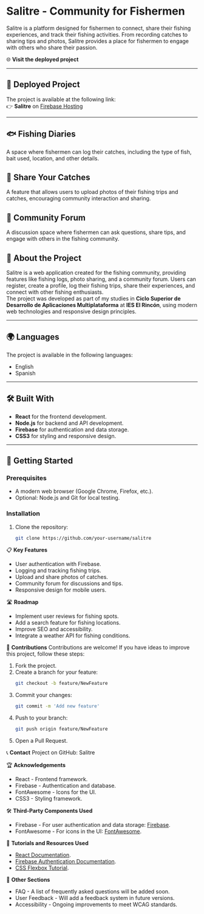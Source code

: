 # Salitre - Community for Fishermen
Salitre is a platform designed for fishermen to connect, share their fishing experiences, and track their fishing activities. From recording catches to sharing tips and photos, Salitre provides a place for fishermen to engage with others who share their passion.

🌐 **Visit the deployed project**

---

## 🌟 **Deployed Project**
The project is available at the following link:  
👉 **Salitre** on [Firebase Hosting](https://your-firebase-link-here)

---

## 🐟 **Fishing Diaries**
A space where fishermen can log their catches, including the type of fish, bait used, location, and other details.

## 📸 **Share Your Catches**
A feature that allows users to upload photos of their fishing trips and catches, encouraging community interaction and sharing.

## 💬 **Community Forum**
A discussion space where fishermen can ask questions, share tips, and engage with others in the fishing community.

## 📖 **About the Project**
Salitre is a web application created for the fishing community, providing features like fishing logs, photo sharing, and a community forum. Users can register, create a profile, log their fishing trips, share their experiences, and connect with other fishing enthusiasts.  
The project was developed as part of my studies in **Ciclo Superior de Desarrollo de Aplicaciones Multiplataforma** at **IES El Rincón**, using modern web technologies and responsive design principles.

---

## 🌍 **Languages**
The project is available in the following languages:
- English
- Spanish

---

## 🛠️ **Built With**
- **React** for the frontend development.
- **Node.js** for backend and API development.
- **Firebase** for authentication and data storage.
- **CSS3** for styling and responsive design.

---

## 🚀 **Getting Started**

### Prerequisites
- A modern web browser (Google Chrome, Firefox, etc.).
- Optional: Node.js and Git for local testing.

### Installation
1. Clone the repository:
   ```bash
   git clone https://github.com/your-username/salitre

📋 **Key Features**
- User authentication with Firebase.
- Logging and tracking fishing trips.
- Upload and share photos of catches.
- Community forum for discussions and tips.
- Responsive design for mobile users.

🛣️ **Roadmap**
- Implement user reviews for fishing spots.
- Add a search feature for fishing locations.
- Improve SEO and accessibility.
- Integrate a weather API for fishing conditions.

🤝 **Contributions**
Contributions are welcome! If you have ideas to improve this project, follow these steps:
1. Fork the project.
2. Create a branch for your feature:
   ```bash
   git checkout -b feature/NewFeature
   ```
3. Commit your changes:
   ```bash
   git commit -m 'Add new feature'
   ```
4. Push to your branch:
   ```bash
   git push origin feature/NewFeature
   ```
5. Open a Pull Request.

📞 **Contact**
Project on GitHub: Salitre

🏆 **Acknowledgements**
- React - Frontend framework.
- Firebase - Authentication and database.
- FontAwesome - Icons for the UI.
- CSS3 - Styling framework.

🛠️ **Third-Party Components Used**
- Firebase - For user authentication and data storage: [Firebase](https://firebase.google.com/).
- FontAwesome - For icons in the UI: [FontAwesome](https://fontawesome.com/).

🔗 **Tutorials and Resources Used**
- [React Documentation](https://reactjs.org/docs/getting-started.html).
- [Firebase Authentication Documentation](https://firebase.google.com/docs/auth).
- [CSS Flexbox Tutorial](https://css-tricks.com/snippets/css/a-guide-to-flexbox/).

📝 **Other Sections**
- FAQ - A list of frequently asked questions will be added soon.
- User Feedback - Will add a feedback system in future versions.
- Accessibility - Ongoing improvements to meet WCAG standards.
